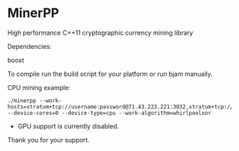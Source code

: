 MinerPP
===========

High performance C++11 cryptographic currency mining library

Dependencies:

boost

To compile run the build script for your platform or run bjam manually.

CPU mining example:

```
./minerpp --work-hosts=stratum+tcp://username:password@71.43.223.221:3032,stratum+tcp://username:password@vnl.suprnova.cc:1111 --device-cores=0 --device-type=cpu --work-algorithm=whirlpoolxor
```

* GPU support is currently disabled.

Thank you for your support.

